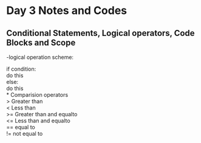 # Day 3 Notes and Codes
## Conditional Statements, Logical operators, Code Blocks and Scope

-logical operation scheme:

<div> if condition:<br>
        do this<br>
else:<br>
        do this<br>
* Comparision operators<br>
 > Greater than<br>
 < Less than<br>
 >= Greater than and equalto<br>
 <= Less than and equalto<br>
 == equal to<br>
 != not equal to<br>
 
</div>
